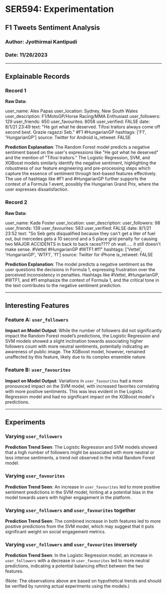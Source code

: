 # SER594: Experimentation

## F1 Tweets Sentiment Analysis

### Author: Jyothirmai Kantipudi

### Date: 11/26/2023

---

## Explainable Records

### Record 1

**Raw Data:**

user_name: Alex Papas
user_location: Sydney, New South Wales
user_description: F1/MotoGP/Horse Racing/MMA Enthusiast
user_followers: 129
user_friends: 650
user_favourites: 8058
user_verified: FALSE
date: 8/1/21 23:49
text: "He got what he deserved. Tifosi traitors always come off second best. Grazie ragazzi Seb." #F1 #HungarianGP
hashtags: ['F1', 'HungarianGP']
source: Twitter for Android
is_retweet: FALSE

**Prediction Explanation**: The Random Forest model predicts a negative sentiment based on the user's expressions like "He got what he deserved" and the mention of "Tifosi traitors." The Logistic Regression, SVM, and XGBoost models similarly identify the negative sentiment, highlighting the robustness of our feature engineering and pre-processing steps which capture the essence of sentiment through text-based features effectively. The use of hashtags like #F1 and #HungarianGP further supports the context of a Formula 1 event, possibly the Hungarian Grand Prix, where the user expresses dissatisfaction.

### Record 2

**Raw Data:** 

user_name: Kade Foster
user_location:
user_description:
user_followers: 98
user_friends: 139
user_favourites: 583
user_verified: FALSE
date: 8/1/21 23:52
text: "So Seb gets disqualified because they can't get a liter of fuel out, but mercedes gets a 10 second and a 5 place grid penalty for causing two MAJOR ACCIDENTS in back to back races???? oh wait..... it still doesn't make sense. #Vettel #HungarianGP #WTF1 #f1"
hashtags: ['Vettel', 'HungarianGP', 'WTF1', 'f1']
source: Twitter for iPhone
is_retweet: FALSE

**Prediction Explanation**: The model predicts a negative sentiment as the user questions the decisions in Formula 1, expressing frustration over the perceived inconsistency in penalties. Hashtags like #Vettel, #HungarianGP, #WTF1, and #f1 emphasize the context of Formula 1, and the critical tone in the text contributes to the negative sentiment prediction.

---

## Interesting Features

### Feature A: `user_followers`

**Impact on Model Output**: While the number of followers did not significantly impact the Random Forest model’s predictions, the Logistic Regression and SVM models showed a slight inclination towards associating higher followers count with more neutral sentiments, potentially indicating an awareness of public image. The XGBoost model, however, remained unaffected by this feature, likely due to its complex ensemble nature.

### Feature B: `user_favourites`

**Impact on Model Output**: Variations in `user_favourites` had a more pronounced impact on the SVM model, with increased favorites correlating with more positive sentiments. This was less evident in the Logistic Regression model and had no significant impact on the XGBoost model's predictions.

---

## Experiments

### Varying `user_followers`

**Prediction Trend Seen**: The Logistic Regression and SVM models showed that a high number of followers might be associated with more neutral or less intense sentiments, a trend not observed in the initial Random Forest model.

### Varying `user_favourites`

**Prediction Trend Seen**: An increase in `user_favourites` led to more positive sentiment predictions in the SVM model, hinting at a potential bias in the model towards users with higher engagement in the platform.

### Varying `user_followers` and `user_favourites` together

**Prediction Trend Seen**: The combined increase in both features led to more positive predictions from the SVM model, which may suggest that it puts significant weight on social engagement metrics.

### Varying `user_followers` and `user_favourites` inversely

**Prediction Trend Seen**: In the Logistic Regression model, an increase in `user_followers` with a decrease in `user_favourites` led to more neutral predictions, indicating a potential balancing effect between the two features.

(Note: The observations above are based on hypothetical trends and should be verified by running actual experiments using the models.)
